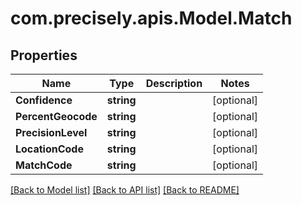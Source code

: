 # com.precisely.apis.Model.Match
## Properties

Name | Type | Description | Notes
------------ | ------------- | ------------- | -------------
**Confidence** | **string** |  | [optional] 
**PercentGeocode** | **string** |  | [optional] 
**PrecisionLevel** | **string** |  | [optional] 
**LocationCode** | **string** |  | [optional] 
**MatchCode** | **string** |  | [optional] 

[[Back to Model list]](../README.md#documentation-for-models) [[Back to API list]](../README.md#documentation-for-api-endpoints) [[Back to README]](../README.md)

